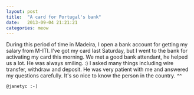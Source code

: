 ```yaml
---
layout: post
title:  "A card for Portugal's bank"
date:   2013-09-04 21:21:21
categories: meow
---
```

During this period of time in Madeira, I open a bank account for getting my salary from M-ITI. I've got my card last Saturday, but I went to the bank for activating my card this morning. We met a good bank attendant, he helped us a lot. He was always smiling. :) I asked many things including wire transfer, withdraw and deposit. He was very patient with me and answered my questions carefully. It's so nice to know the person in the country. *^^* 

`@janetyc :-)`

